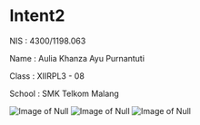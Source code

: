 # Intent2

NIS : 4300/1198.063

Name : Aulia Khanza Ayu Purnantuti

Class : XIIRPL3 - 08

School : SMK Telkom Malang

![Image of Null](https://github.com/akhanzaku/Intent2/blob/master/Intent2.1.jpeg)
![Image of Null](https://github.com/akhanzaku/Intent2/blob/master/Intent2.2.jpeg)
![Image of Null](https://github.com/akhanzaku/Intent2/blob/master/Intent2.3.jpeg)
